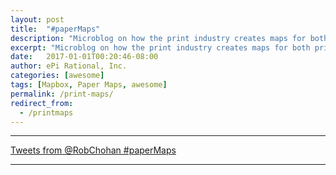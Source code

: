 ```yaml
---
layout: post
title:  "#paperMaps"
description: "Microblog on how the print industry creates maps for both print and online."
excerpt: "Microblog on how the print industry creates maps for both print and online."
date:   2017-01-01T00:20:46-08:00
author: ePi Rational, Inc.
categories: [awesome]
tags: [Mapbox, Paper Maps, awesome]
permalink: /print-maps/
redirect_from:
  - /printmaps
---
```


-----

<a class="twitter-timeline" href="https://twitter.com/search?q=%40RobChohan%20%23paperMaps" data-widget-id="840317657337405440">Tweets from @RobChohan #paperMaps</a> <script>!function(d,s,id){var js,fjs=d.getElementsByTagName(s)[0],p=/^http:/.test(d.location)?'http':'https';if(!d.getElementById(id)){js=d.createElement(s);js.id=id;js.src=p+"://platform.twitter.com/widgets.js";fjs.parentNode.insertBefore(js,fjs);}}(document,"script","twitter-wjs");</script>

-----
